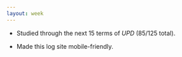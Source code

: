 ```yaml
---
layout: week
---
```


* Studied through the next 15 terms of *UPD* (85/125 total).

* Made this log site mobile-friendly.
